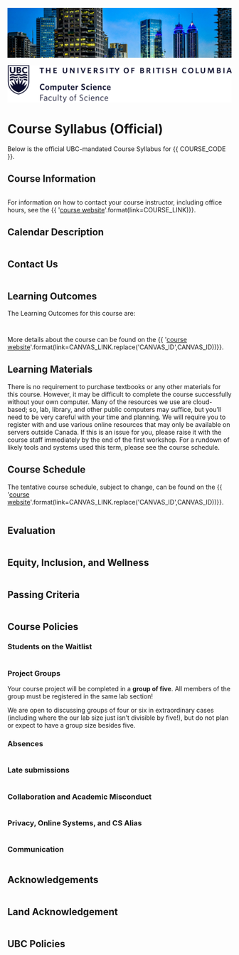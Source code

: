 ![](../images/header.jpg)

![](../images/UBC_CS.png)

# Course Syllabus (Official)

Below is the official UBC-mandated Course Syllabus for {{ COURSE_CODE }}.
<!-- Elements of this document are **fixed** and unchanging. -->

## Course Information

```{include} unsyllabus_bits/important_details.md
```

For information on how to contact your course instructor, including office hours, see the {{ '[course website]({link})'.format(link=COURSE_LINK)}}.

## Calendar Description

```{include} syllabus_bits/calendar_entry.md
```

## Contact Us

```{include} syllabus_bits/teaching_team.md
```

## Learning Outcomes

The Learning Outcomes for this course are: 

```{include} syllabus_bits/course_LOs.md
```

```{include} syllabus_bits/course_teaser.md
```

More details about the course can be found on the {{ '[course website]({link})'.format(link=CANVAS_LINK.replace('CANVAS_ID',CANVAS_ID))}}.

## Learning Materials

There is no requirement to purchase textbooks or any other materials for this course.
However, it may be difficult to complete the course successfully without your own computer. Many of the resources we use are cloud-based; so, lab, library, and other public computers may suffice, but you’ll need to be very careful with your time and planning.
We will require you to register with and use various online resources that may only be available on servers outside Canada. If this is an issue for you, please raise it with the course staff immediately by the end of the first workshop.
For a rundown of likely tools and systems used this term, please see the course schedule.

## Course Schedule

The tentative course schedule, subject to change, can be found on the {{ '[course website]({link})'.format(link=CANVAS_LINK.replace('CANVAS_ID',CANVAS_ID))}}. 

```{include} syllabus_bits/schedule.md
```

## Evaluation

```{include} unsyllabus_bits/grading_practices_detailed.md
```

## Equity, Inclusion, and Wellness

```{include} unsyllabus_bits/equity_inclusion_wellness.md
``` 

## Passing Criteria

```{include} syllabus_bits/passing_requirement.md
```

## Course Policies

### Students on the Waitlist

```{include} waitlist.md
```

### Project Groups

Your course project will be completed in a **group of five**. All members of the group must be registered in the same lab section!

We are open to discussing groups of four or six in extraordinary cases (including where the our lab size just isn’t divisible by five!), but do not plan or expect to have a group size besides five.

### Absences

```{include} unsyllabus_bits/missed_things.md
```

### Late submissions

```{include} unsyllabus_bits/late_submissions.md
```

### Collaboration and Academic Misconduct

```{include} unsyllabus_bits/misconduct.md
```

### Privacy, Online Systems, and CS Alias

```{include} unsyllabus_bits/privacy.md
```

### Communication

```{include} unsyllabus_bits/communication.md
```

## Acknowledgements

```{include} unsyllabus_bits/acknowledgements.md
```

## Land Acknowledgement

```{include} syllabus_bits/land_acknowledgement.md
```

## UBC Policies

```{include} syllabus_bits/policies.md
```